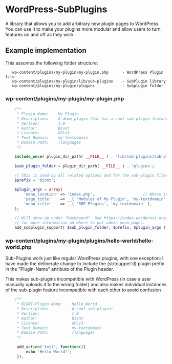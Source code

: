 WordPress-SubPlugins
====================

A library that allows you to add arbitrary new plugin pages to WordPress.
You can use it to make your plugins more modular and allow users to turn features on and off as they wish

## Example implementation

This assumes the following folder structure:

       wp-content/plugins/my-plugin/my-plugin.php      - WordPress Plugin file
       wp-content/plugins/my-plugin/lib/sub-plugins    - SubPlugin library
       wp-content/plugins/my-plugin/plugins            - Subplugin folder

### wp-content/plugins/my-plugin/my-plugin.php

```php
    /**
     * Plugin Name:    My Plugin
     * Description:    A demo plugin that has a cool sub-plugin feature!
     * Version:        1.0
     * Author:         Biont
     * Licence:        GPLv3
     * Text Domain:    my-textdomain
     * Domain Path:    /languages
     */    

    include_once( plugin_dir_path( __FILE__ ) . 'lib/sub-plugins/sub-plugins.php' );
    
    $sub_plugin_folder = plugin_dir_path( __FILE__ ) . 'plugins';
    
    // This is used by all related options and for the sub-plugin files as well
    $prefix = 'biont';

    $plugin_args = array(
    	'menu_location' => 'index.php',                     // Where to show menu item 
	    'page_title'    => __( 'Modules of My Plugin', 'my-textdomain' ),
	    'menu_title'    => __( 'RBP-Plugins', 'my-textdomain' ),
    );
    
    // Will show up under "Dashboard". See https://codex.wordpress.org/Function_Reference/add_submenu_page 
    // for more information on where to put admin menu pages.
    add_subplugin_support( $sub_plugin_folder, $prefix, $plugin_args );
```

### wp-content/plugins/my-plugin/plugins/hello-world/hello-world.php

Sub-Plugins work just like regular WordPress plugins, with one exception:
I have made the deliberate change to include the (strtoupper'd) plugin prefix in the "Plugin-Name" 
attribute of the Plugin header.

This makes sub-plugins incompatible with WordPress (in case a user manually uploads it to the wrong folder)
and also makes individual instances of the sub-plugin feature incompatible with each other to avoid confusion


```php
    /**
     * BIONT-Plugin Name:    Hello World
     * Description:          A cool sub-plugin!
     * Version:              1.0
     * Author:               Biont
     * Licence:              GPLv3
     * Text Domain:          my-textdomain
     * Domain Path:          /languages
     */   
     
     add_action('init', function(){
         echo 'Hello World!';
     });
```
